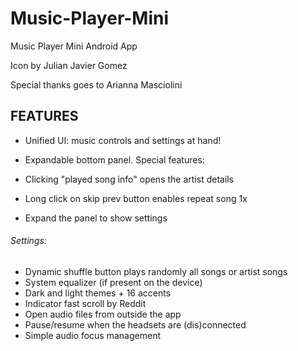 # Music-Player-Mini
Music Player Mini Android App

Icon by Julian Javier Gomez

Special thanks goes to Arianna Masciolini

## FEATURES

* Unified UI: music controls and settings at hand!

* Expandable bottom panel. Special features:
* Clicking "played song info" opens the artist details
* Long click on skip prev button enables repeat song 1x
* Expand the panel to show settings
###### Settings:
* Dynamic shuffle button plays randomly all songs or artist songs
* System equalizer (if present on the device)
* Dark and light themes + 16 accents
* Indicator fast scroll by Reddit
* Open audio files from outside the app
* Pause/resume when the headsets are (dis)connected
* Simple audio focus management
